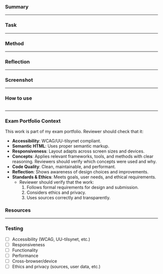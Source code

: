 ### **Summary**

---

### **Task**

---

### **Method**

---

### **Reflection**

---

### **Screenshot**

---

### **How to use**

```js

```

---

### **Exam Portfolio Context**

This work is part of my exam portfolio. Reviewer should check that it:

- **Accessibility**: WCAG/UU-tilsynet compliant.
- **Semantic HTML**: Uses proper semantic markup.
- **Responsiveness**: Layout adapts across screen sizes and devices.
- **Concepts**: Applies relevant frameworks, tools, and methods with clear reasoning. Reviewers should verify which
  concepts were used and why.
- **Code Quality**: Clean, maintainable, and performant.
- **Reflection**: Shows awareness of design choices and improvements.
- **Standards & Ethics**: Meets goals, user needs, and ethical requirements.
    - Reviewer should verify that the work:
        1. Follows formal requirements for design and submission.
        2. Considers ethics and privacy.
        3. Uses sources correctly and transparently.

### **Resources**

---

### **Testing**

- [ ] Accessibility (WCAG, UU-tilsynet, etc.)
- [ ] Responsiveness
- [ ] Functionality
- [ ] Performance
- [ ] Cross-browser/device
- [ ] Ethics and privacy (sources, user data, etc.)
